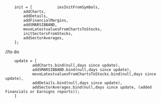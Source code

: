         init = [           iexInitFromSymbols,
            addCharts,
            addDetails,
            addFinancialMargins,
            addSMARSIBBAND,
            moveLatestvaluesFromChartsToStocks,
            initSectorsFromStocks,
            addSectorAverages,
        ];


//to do

        update = [
                addCharts.bind(null,days since update),
                addSMARSIBBAND.bind(null,days since update),
                moveLatestvaluesFromChartsToStocks.bind(null,days since update),
                addDetails.bind(null,days since update),
                addSectorAverages.bind(null,days since update, (added Financials or Earnigns reports));
        ]

